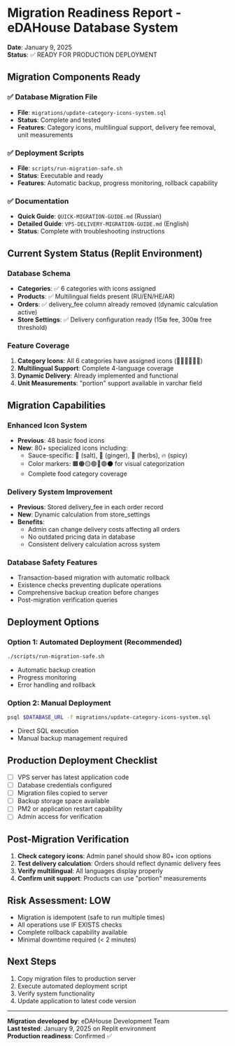 # Migration Readiness Report - eDAHouse Database System

**Date**: January 9, 2025  
**Status**: ✅ READY FOR PRODUCTION DEPLOYMENT

## Migration Components Ready

### ✅ Database Migration File
- **File**: `migrations/update-category-icons-system.sql`
- **Status**: Complete and tested
- **Features**: Category icons, multilingual support, delivery fee removal, unit measurements

### ✅ Deployment Scripts
- **File**: `scripts/run-migration-safe.sh`
- **Status**: Executable and ready
- **Features**: Automatic backup, progress monitoring, rollback capability

### ✅ Documentation
- **Quick Guide**: `QUICK-MIGRATION-GUIDE.md` (Russian)
- **Detailed Guide**: `VPS-DELIVERY-MIGRATION-GUIDE.md` (English)
- **Status**: Complete with troubleshooting instructions

## Current System Status (Replit Environment)

### Database Schema
- **Categories**: ✅ 6 categories with icons assigned
- **Products**: ✅ Multilingual fields present (RU/EN/HE/AR)
- **Orders**: ✅ delivery_fee column already removed (dynamic calculation active)
- **Store Settings**: ✅ Delivery configuration ready (15₪ fee, 300₪ free threshold)

### Feature Coverage
1. **Category Icons**: All 6 categories have assigned icons (🥗🍖🍚🍲🥞🥟)
2. **Multilingual Support**: Complete 4-language coverage
3. **Dynamic Delivery**: Already implemented and functional
4. **Unit Measurements**: "portion" support available in varchar field

## Migration Capabilities

### Enhanced Icon System
- **Previous**: 48 basic food icons
- **New**: 80+ specialized icons including:
  - Sauce-specific: 🧂 (salt), 🫚 (ginger), 🌿 (herbs), 🔥 (spicy)
  - Color markers: 🟫🟠🟡🟢🔴🟣⚫ for visual categorization
  - Complete food category coverage

### Delivery System Improvement
- **Previous**: Stored delivery_fee in each order record
- **New**: Dynamic calculation from store_settings
- **Benefits**: 
  - Admin can change delivery costs affecting all orders
  - No outdated pricing data in database
  - Consistent delivery calculation across system

### Database Safety Features
- Transaction-based migration with automatic rollback
- Existence checks preventing duplicate operations
- Comprehensive backup creation before changes
- Post-migration verification queries

## Deployment Options

### Option 1: Automated Deployment (Recommended)
```bash
./scripts/run-migration-safe.sh
```
- Automatic backup creation
- Progress monitoring
- Error handling and rollback

### Option 2: Manual Deployment
```bash
psql $DATABASE_URL -f migrations/update-category-icons-system.sql
```
- Direct SQL execution
- Manual backup management required

## Production Deployment Checklist

- [ ] VPS server has latest application code
- [ ] Database credentials configured
- [ ] Migration files copied to server
- [ ] Backup storage space available
- [ ] PM2 or application restart capability
- [ ] Admin access for verification

## Post-Migration Verification

1. **Check category icons**: Admin panel should show 80+ icon options
2. **Test delivery calculation**: Orders should reflect dynamic delivery fees
3. **Verify multilingual**: All languages display properly
4. **Confirm unit support**: Products can use "portion" measurements

## Risk Assessment: LOW
- Migration is idempotent (safe to run multiple times)
- All operations use IF EXISTS checks
- Complete rollback capability available
- Minimal downtime required (< 2 minutes)

## Next Steps
1. Copy migration files to production server
2. Execute automated deployment script
3. Verify system functionality
4. Update application to latest code version

---
**Migration developed by**: eDAHouse Development Team  
**Last tested**: January 9, 2025 on Replit environment  
**Production readiness**: Confirmed ✅